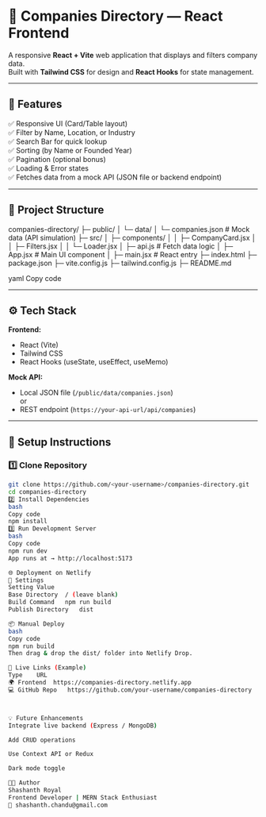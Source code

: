 # 🏢 Companies Directory — React Frontend

A responsive **React + Vite** web application that displays and filters company data.  
Built with **Tailwind CSS** for design and **React Hooks** for state management.

---

## 🚀 Features

✅ Responsive UI (Card/Table layout)  
✅ Filter by Name, Location, or Industry  
✅ Search Bar for quick lookup  
✅ Sorting (by Name or Founded Year)  
✅ Pagination (optional bonus)  
✅ Loading & Error states  
✅ Fetches data from a mock API (JSON file or backend endpoint)

---

## 🧱 Project Structure

companies-directory/
├─ public/
│ └─ data/
│ └─ companies.json # Mock data (API simulation)
├─ src/
│ ├─ components/
│ │ ├─ CompanyCard.jsx
│ │ ├─ Filters.jsx
│ │ └─ Loader.jsx
│ ├─ api.js # Fetch data logic
│ ├─ App.jsx # Main UI component
│ ├─ main.jsx # React entry
├─ index.html
├─ package.json
├─ vite.config.js
├─ tailwind.config.js
├─ README.md

yaml
Copy code

---

## ⚙️ Tech Stack

**Frontend:**
- React (Vite)
- Tailwind CSS
- React Hooks (useState, useEffect, useMemo)

**Mock API:**
- Local JSON file (`/public/data/companies.json`)  
  or  
- REST endpoint (`https://your-api-url/api/companies`)

---

## 🧩 Setup Instructions

### 1️⃣ Clone Repository
```bash
git clone https://github.com/<your-username>/companies-directory.git
cd companies-directory
2️⃣ Install Dependencies
bash
Copy code
npm install
3️⃣ Run Development Server
bash
Copy code
npm run dev
App runs at → http://localhost:5173

🌐 Deployment on Netlify
🔧 Settings
Setting	Value
Base Directory	/ (leave blank)
Build Command	npm run build
Publish Directory	dist

📦 Manual Deploy
bash
Copy code
npm run build
Then drag & drop the dist/ folder into Netlify Drop.

🔗 Live Links (Example)
Type	URL
🌍 Frontend	https://companies-directory.netlify.app
💻 GitHub Repo	https://github.com/your-username/companies-directory



💡 Future Enhancements
Integrate live backend (Express / MongoDB)

Add CRUD operations

Use Context API or Redux

Dark mode toggle

👨‍💻 Author
Shashanth Royal
Frontend Developer | MERN Stack Enthusiast
📧 shashanth.chandu@gmail.com
